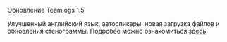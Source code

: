 Обновление Teamlogs 1.5

Улучшенный английский язык, автоспикеры, новая загрузка файлов и обновления стенограммы. Подробее можно ознакомиться <a href="/changelog">здесь</a>